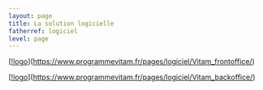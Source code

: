 ```yaml
---
layout: page
title: La solution logicielle
fatherref: logiciel
level: page
---
```


[[!logo](https://www.programmevitam.fr/public/images/Vitam_front/.png)](https://www.programmevitam.fr/pages/logiciel/Vitam_frontoffice/)

[[!logo](https://www.programmevitam.fr/public/images/Vitam_back.png)](https://www.programmevitam.fr/pages/logiciel/Vitam_backoffice/)